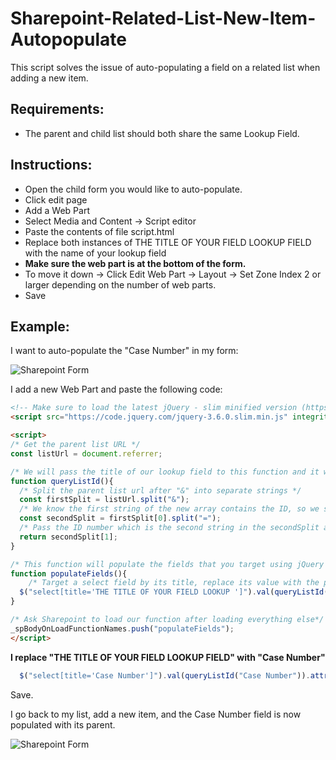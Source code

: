 # Sharepoint-Related-List-New-Item-Autopopulate

This script solves the issue of auto-populating a field on a related list when adding a new item.

## Requirements:

* The parent and child list should both share the same Lookup Field. 

## Instructions:

* Open the child form you would like to auto-populate.
* Click edit page
* Add a Web Part
* Select Media and Content -> Script editor
* Paste the contents of file script.html 
* Replace both instances of THE TITLE OF YOUR FIELD LOOKUP FIELD with the name of your lookup field
* **Make sure the web part is at the bottom of the form.**
 * To move it down -> Click Edit Web Part -> Layout -> Set Zone Index 2 or larger depending on the number of web parts.
* Save

## Example:

I want to auto-populate the "Case Number" in my form:

![Sharepoint Form](https://i.ibb.co/QQDkcw4/Screen-Shot-2021-09-09-at-1-51-38-PM.png)

I add a new Web Part and paste the following code:

```html
<!-- Make sure to load the latest jQuery - slim minified version (https://code.jquery.com/)-->
<script src="https://code.jquery.com/jquery-3.6.0.slim.min.js" integrity="sha256-u7e5khyithlIdTpu22PHhENmPcRdFiHRjhAuHcs05RI=" crossorigin="anonymous"></script>

<script>
/* Get the parent list URL */
const listUrl = document.referrer;

/* We will pass the title of our lookup field to this function and it will pass the ID to the Populate Fields function*/
function queryListId(){
  /* Split the parent list url after "&" into separate strings */ 
  const firstSplit = listUrl.split("&");
  /* We know the first string of the new array contains the ID, so we split it again to isolate the ID number */ 
  const secondSplit = firstSplit[0].split("=");
  /* Pass the ID number which is the second string in the secondSplit array */
  return secondSplit[1];
}

/* This function will populate the fields that you target using jQuery */
function populateFields(){
    /* Target a select field by its title, replace its value with the parent lookup field value and disable it to keep consistency*/
  $("select[title='THE TITLE OF YOUR FIELD LOOKUP ']").val(queryListId("THE TITLE OF YOUR FIELD LOOKUP ")).attr('disabled', true);
}

/* Ask Sharepoint to load our function after loading everything else*/
_spBodyOnLoadFunctionNames.push("populateFields");
</script>


```

**I replace "THE TITLE OF YOUR FIELD LOOKUP FIELD" with "Case Number"**

```javascript
  $("select[title='Case Number']").val(queryListId("Case Number")).attr('disabled', true);

```

Save.

I go back to my list, add a new item, and the Case Number field is now populated with its parent.

![Sharepoint Form](https://i.ibb.co/5xB8jyY/Screen-Shot-2021-09-09-at-2-12-15-PM.png)


